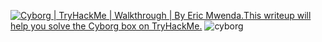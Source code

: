 <a target="_blank" href="https://github-readme-medium-recent-article.vercel.app/medium/@ericmwendarobert/0"><img src="https://github-readme-medium-recent-article.vercel.app/medium/@ericmwenda/0" alt="Cyborg | TryHackMe | Walkthrough | By Eric Mwenda.">This writeup will help you solve the Cyborg box on TryHackMe.</a>
![cyborg](https://github.com/codEric12/Cyborg-TryHackMe./assets/107801649/661f5339-fcd7-4f01-9fec-7c0bb23600c3)
